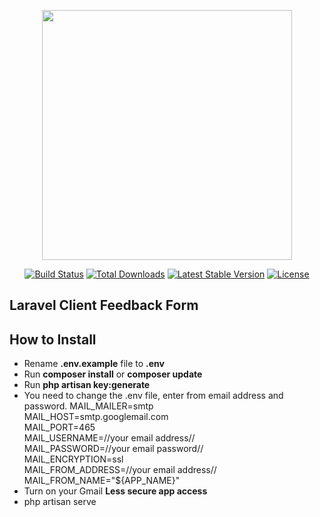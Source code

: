 <p align="center"><a href="https://laravel.com" target="_blank"><img src="https://raw.githubusercontent.com/laravel/art/master/logo-lockup/5%20SVG/2%20CMYK/1%20Full%20Color/laravel-logolockup-cmyk-red.svg" width="400"></a></p>

<p align="center">
<a href="https://travis-ci.org/laravel/framework"><img src="https://travis-ci.org/laravel/framework.svg" alt="Build Status"></a>
<a href="https://packagist.org/packages/laravel/framework"><img src="https://poser.pugx.org/laravel/framework/d/total.svg" alt="Total Downloads"></a>
<a href="https://packagist.org/packages/laravel/framework"><img src="https://poser.pugx.org/laravel/framework/v/stable.svg" alt="Latest Stable Version"></a>
<a href="https://packagist.org/packages/laravel/framework"><img src="https://poser.pugx.org/laravel/framework/license.svg" alt="License"></a>
</p>

## Laravel Client Feedback Form

## How to Install

- Rename __.env.example__ file to __.env__
- Run __composer install__ or __composer update__
- Run __php artisan key:generate__
- You need to change the .env file, enter from email address and password.
MAIL_MAILER=smtp<br>
MAIL_HOST=smtp.googlemail.com <br>
MAIL_PORT=465 <br>
MAIL_USERNAME=//your email address//<br>
MAIL_PASSWORD=//your email password//<br>
MAIL_ENCRYPTION=ssl<br>
MAIL_FROM_ADDRESS=//your email address//<br>
MAIL_FROM_NAME="${APP_NAME}"
- Turn on your Gmail <strong>Less secure app access</strong>
- php artisan serve
